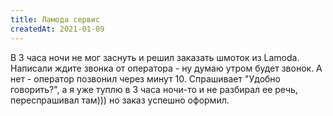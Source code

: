 ```yaml
---
title: Ламода сервис
createdAt: 2021-01-09
---
```


В 3 часа ночи не мог заснуть и решил заказать шмоток из Lamoda. Написали ждите звонка от оператора - ну думаю утром
будет звонок. А нет - оператор позвонил через минут 10. Спрашивает "Удобно говорить?", а я уже туплю в 3 часа ночи-то и
не разбирал ее речь, переспрашивал там))) но заказ успешно оформил.

